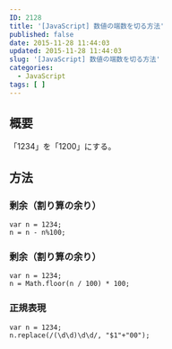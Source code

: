 ```yaml
---
ID: 2128
title: '[JavaScript] 数値の端数を切る方法'
published: false
date: 2015-11-28 11:44:03
updated: 2015-11-28 11:44:03
slug: '[JavaScript] 数値の端数を切る方法'
categories:
  - JavaScript
tags: [ ]
---
```

<!--more-->
<h2>概要</h2>
「1234」を「1200」にする。
<h2>方法</h2>
<h3>剰余（割り算の余り）</h3>
<pre class="language-"><code>var n = 1234;
n = n - n%100;</code></pre>

<h3>剰余（割り算の余り）</h3>
<pre class="language-"><code>var n = 1234;
n = Math.floor(n / 100) * 100;</code></pre>

<h3>正規表現</h3>
<pre class="language-"><code>var n = 1234;
n.replace(/(\d\d)\d\d/, "$1"+"00");</code></pre>